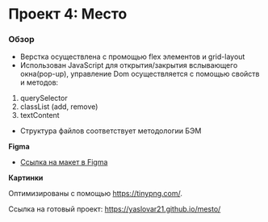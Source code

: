 # Проект 4: Место

### Обзор

* Верстка осуществлена с промощью flex элементов и grid-layout
* Использован JavaScript для открытия/закрытия вслывающего окна(pop-up), управление Dom осуществляется с помощью свойств и методов:
1. querySelector
2. classList (add, remove)
3. textContent
* Структура файлов соответствует методологии БЭМ

**Figma**

* [Ссылка на макет в Figma](https://www.figma.com/file/StZjf8HnoeLdiXS7dYrLAh/JavaScript.-Sprint-4)

**Картинки**

Оптимизированы с помощью https://tinypng.com/.

Ссылка на готовый проект: https://yaslovar21.github.io/mesto/
